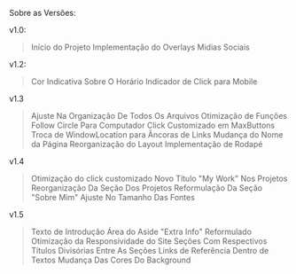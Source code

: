 Sobre as Versões:

v1.0:
  > Início do Projeto
  > Implementação do Overlays
  > Midias Sociais

v1.2:
  > Cor Indicativa Sobre O Horário
  > Indicador de Click para Mobile

v1.3   
  > Ajuste Na Organização De Todos Os Arquivos
  > Otimização de Funções
  > Follow Circle Para Computador
  > Click Customizado em MaxButtons
  > Troca de WindowLocation para Âncoras de Links
  > Mudança do Nome da Página
  > Reorganização do Layout
  > Implementação de Rodapé 

v1.4
  > Otimização do click customizado
  > Novo Título "My Work" Nos Projetos
  > Reorganização Da Seção Dos Projetos
  > Reformulação Da Seção "Sobre Mim"
  > Ajuste No Tamanho Das Fontes

v1.5
  > Texto de Introdução
  > Área do Aside "Extra Info" Reformulado
  > Otimização da Responsividade do Site
  > Seções Com Respectivos Títulos
  > Divisórias Entre As Seções
  > Links de Referência Dentro de Textos
  > Mudança Das Cores Do Background
